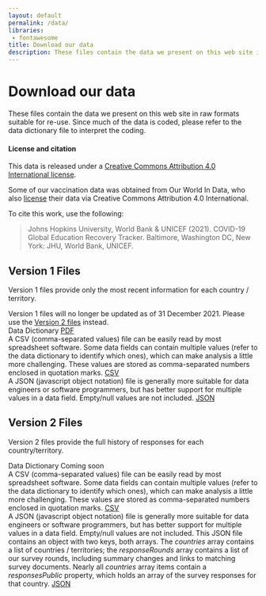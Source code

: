 ```yaml
---
layout: default
permalink: /data/
libraries:
 - fontawesome
title: Download our data
description: These files contain the data we present on this web site in raw formats suitable for re-use.
---
```


<div class="spacer-5"></div>

<div class="container">
  <div class="row">
    <h1>Download our data</h1>
    <p>These files contain the data we present on this web site in raw formats suitable for re-use. Since much of the data is coded, please refer to the data dictionary file to interpret the coding.</p>
    <div class="alert bg-light">
      <h4>License and citation</h4>
      <p>This data is released under a <a href="https://creativecommons.org/licenses/by/4.0/">Creative Commons Attribution 4.0 International license</a>.</p>
      <p>Some of our vaccination data was obtained from Our World In Data, who also <a href="https://github.com/owid/covid-19-data/tree/master/public/data#license">license</a> their data via Creative Commons Attribution 4.0 International.</p>
      <p>
        To cite this work, use the following:
      </p>  
      <blockquote class="bg-white rounded p-1">Johns Hopkins University, World Bank & UNICEF (2021). COVID-19 Global Education Recovery Tracker. Baltimore, Washington DC, New York: JHU, World Bank, UNICEF.</blockquote> 
      </div>
  </div>
  <div class="row bg-light rounded mt-3 p-2">
    <h2 id="version1">Version 1 Files</h2>
    <p>Version 1 files provide only the most recent information for each country / territory.</p>
    <div class="alert alert-warning">
      <i class="fas fa-exclamation-triangle"></i> Version 1 files will no longer be updated as of 31 December 2021. Please use the <a href="#version2">Version 2 files</a> instead.
    </div>
    <div class="d-flex flex-row row-nowrap justify-content-between align-items-center py-3 border-bottom">
      <span class="col-9">Data Dictionary</span>
      <a class="btn btn-outline-primary" download href="/assets/data-dictionary-2021-09-17.pdf" disabled><i class="fas fa-file-pdf"></i> PDF</a>
    </div>
    <div class="d-flex flex-row row-nowrap justify-content-between align-items-center py-3 border-bottom">
      <span class="col-9">
        A CSV (comma-separated values) file can be easily read by most spreadsheet software. Some data fields can contain multiple values (refer to the data dictionary to identify which ones), which can make analysis a little more challenging. These values are stored as comma-separated numbers enclosed in quotation marks.
      </span>
      <a class="btn btn-outline-primary" download href="/data/global.csv"><i class="fas fa-file-csv"></i> CSV</a>
    </div>
    <div class="d-flex flex-row flex-nowrap justify-content-between align-items-center py-3">
      <span class="col-9">
        A JSON (javascript object notation) file is generally more suitable for data engineers or software programmers, but has better support for multiple values in a data field. Empty/null values are not included.
      </span>
      <a class="btn btn-outline-primary" download href="/data/global.json"><i class="fas fa-file-code"></i> JSON</a>
    </div>
  </div>
  <div class="row bg-light rounded mt-3 p-2">
    <h2 id="version2">Version 2 Files</h2>
    <p>Version 2 files provide the full history of responses for each country/territory.</p>
    <div class="d-flex flex-row row-nowrap justify-content-between align-items-center py-3 border-bottom">
      <span class="col-9">Data Dictionary</span>
      <span class="btn btn-outline-primary">Coming soon</span>
      <!-- <a class="btn btn-outline-primary" download href="/assets/data-dictionary-v2-2021-09-17.pdf" disabled><i class="fas fa-file-pdf"></i> PDF</a> -->
    </div>
    <div class="d-flex flex-row row-nowrap justify-content-between align-items-center py-3 border-bottom">
      <span class="col-9">
        A CSV (comma-separated values) file can be easily read by most spreadsheet software. Some data fields can contain multiple values (refer to the data dictionary to identify which ones), which can make analysis a little more challenging. These values are stored as comma-separated numbers enclosed in quotation marks.
      </span>
      <a class="btn btn-outline-primary" download href="/data/global.csv"><i class="fas fa-file-csv"></i> CSV</a>
    </div>
    <div class="d-flex flex-row flex-nowrap justify-content-between align-items-center py-3">
      <span class="col-9">
        A JSON (javascript object notation) file is generally more suitable for data engineers or software programmers, but has better support for multiple values in a data field. Empty/null values are not included. This JSON file contains an object with two keys, both arrays. The <var>countries</var> array contains a list of countries / territories; the <var>responseRounds</var> array contains a list of our survey rounds, including summary changes and links to matching survey documents. Nearly all <var>countries</var> array items contain a <var>responsesPublic</var> property, which holds an array of the survey responses for that country.
      </span>
      <a class="btn btn-outline-primary" download href="/data/global.json"><i class="fas fa-file-code"></i> JSON</a>
    </div>
  </div>
</div>

<div class="spacer-10"></div>